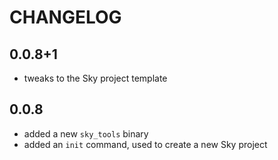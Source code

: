 # CHANGELOG

## 0.0.8+1
- tweaks to the Sky project template

## 0.0.8
- added a new `sky_tools` binary
- added an `init` command, used to create a new Sky project
